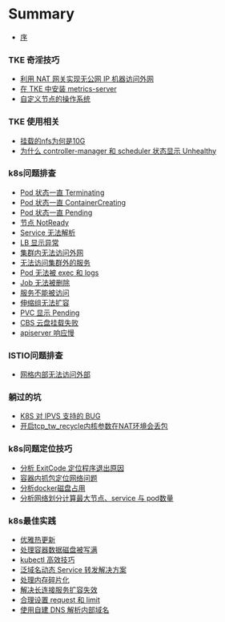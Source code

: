 # Summary

- [序](README.md)

### TKE 奇淫技巧

- [利用 NAT 网关实现无公网 IP 机器访问外网](tke-skill/using-nat-gateway-visit-internet.md)
- [在 TKE 中安装 metrics-server](tke-skill/install-metrics-server-on-tke.md)
- [自定义节点的操作系统]()

### TKE 使用相关

- [挂载的nfs为何是10G](tke/why-nfs-10g.md)
- [为什么 controller-manager 和 scheduler 状态显示 Unhealthy](tke/why-controller-manager-and-scheduler-unhealthy.md)

### k8s问题排查

- [Pod 状态一直 Terminating](troubleshooting/pod-terminating-forever.md)
- [Pod 状态一直 ContainerCreating](troubleshooting/pod-containercreating-forever.md)
- [Pod 状态一直 Pending](troubleshooting/pod-pending-forever.md)
- [节点 NotReady](troubleshooting/node-notready.md)
- [Service 无法解析](troubleshooting/service-cannot-resolve.md)
- [LB 显示异常](troubleshooting/lb-abnormal.md)
- [集群内无法访问外网](troubleshooting/cannot-visit-internet.md)
- [无法访问集群外的服务](troubleshooting/cannot-visit-service-out-of-cluster.md)
- [Pod 无法被 exec 和 logs](troubleshooting/pod-cannot-exec-or-logs.md)
- [Job 无法被删除](troubleshooting/cannot-delete-job.md)
- [服务不能被访问](troubleshooting/service-cannot-be-visited.md)
- [伸缩组无法扩容]()
- [PVC 显示 Pending]()
- [CBS 云盘挂载失败]()
- [apiserver 响应慢]()

### ISTIO问题排查

- [网格内部无法访问外部](istio/cannot-visit-out-of-mesh.md)

### 躺过的坑

- [K8S 对 IPVS 支持的 BUG](damn/k8s-ipvs-bug.md)
- [开启tcp_tw_recycle内核参数在NAT环境会丢包](damn/lost-packets-once-enable-tcp-tw-recycle.md)

### k8s问题定位技巧

- [分析 ExitCode 定位程序退出原因](skill/analysis-exitcode.md)
- [容器内抓包定位网络问题](skill/capture-packets-in-container.md)
- [分析docker磁盘占用](skill/analysis-docker-disk.md)
- [分析网络划分计算最大节点、service 与 pod数量](skill/analysis-cidr.md)

### k8s最佳实践

- [优雅热更新](best-practice/kubernetes-best-practice-grace-update.md)
- [处理容器数据磁盘被写满](best-practice/kubernetes-best-practice-handle-disk-full.md)
- [kubectl 高效技巧](best-practice/efficient-kubectl.md)
- [泛域名动态 Service 转发解决方案](best-practice/wildcard-domain-forward.md)
- [处理内存碎片化](best-practice/handle-memory-fragmentation.md)
- [解决长连接服务扩容失效](best-practice/scale-keepalive-service.md)
- [合理设置 request 和 limit]()
- [使用自建 DNS 解析内部域名]()
